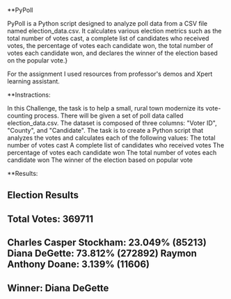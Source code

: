 **PyPoll

PyPoll is a Python script designed to analyze poll data from a CSV file named election_data.csv. It calculates various election metrics such as the total number of votes cast, a complete list of candidates who received votes, the percentage of votes each candidate won, the total number of votes each candidate won, and declares the winner of the election based on the popular vote.}

For the assignment I used resources from professor's demos and Xpert learning assistant. 

**Instractions:

In this Challenge, the task is to help a small, rural town modernize its vote-counting process.
There will be given a set of poll data called election_data.csv. 
The dataset is composed of three columns: "Voter ID", "County", and "Candidate". 
The task is to create a Python script that analyzes the votes and calculates each of the following values:
The total number of votes cast
A complete list of candidates who received votes
The percentage of votes each candidate won
The total number of votes each candidate won
The winner of the election based on popular vote

**Results: 

Election Results
-----------------------------
Total Votes: 369711
-----------------------------
Charles Casper Stockham: 23.049% (85213)
Diana DeGette: 73.812% (272892)
Raymon Anthony Doane: 3.139% (11606)
-----------------------------
Winner: Diana DeGette
-----------------------------
